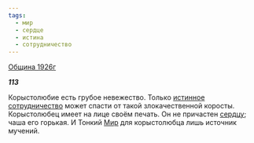 ```yaml
---
tags:
  - мир
  - сердце
  - истина
  - сотрудничество
---
```

[Община 1926г](https://127.0.0.1:4002/agni/1926)

___113___

Корыстолюбие есть грубое невежество. Только [истинное](../../../tags/#истина) [сотрудничество](../../../tags/#сотрудничество) может спасти от такой злокачественной коросты. Корыстолюбец имеет на лице своём печать. Он не причастен [сердцу](../../../tags/#сердце); чаша его горькая. И Тонкий [Мир](../../../tags/#мир) для корыстолюбца лишь источник мучений.   

